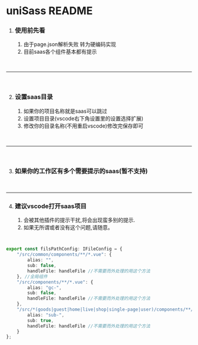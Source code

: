 # uniSass README

1. ### 使用前先看
   1. 由于page.json解析失败 转为硬编码实现
   2. 目前saas各个组件基本都有提示

<br/>

---
<br/>

2. ### 设置saas目录
   1. 如果你的项目名称就是saas可以跳过
   2. 设置项目目录(vscode右下角设置里的设置选择扩展)
   3. 修改你的目录名称(不用重启vscode)修改完保存即可

<br/>

---
<br/>

3. ### 如果你的工作区有多个需要提示的saas(暂不支持)

<br/>

---

4. ### 建议vscode打开saas项目
   1. 会被其他插件的提示干扰,将会出现蛮多别的提示.
   2. 如果无所谓或者没有这个问题,请随意。

``` typescript


export const filsPathConfig: IFileConfig = {
    "/src/common/components/**/*.vue": {
        alias: "",
        sub: false,
        handleFile: handleFile //不需要而外处理的用这个方法
    }, //全局组件
    "/src/components/**/*.vue": {
        alias: "gc-",
        sub: false,
        handleFile: handleFile //不需要而外处理的用这个方法
    },
    "/src/*(goods|guest|home|live|shop|single-page|user)/components/**/*.vue": {
        alias: "sub-",
        sub: true,
        handleFile: handleFile //不需要而外处理的用这个方法
    }
};

```
